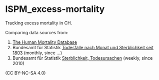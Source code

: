 # ISPM_excess-mortality

Tracking excess mortality in CH.

Comparing data sources from:  

  1. [The Human Mortality Database](https://www.mortality.org/)
  2. Bundesamt für Statistik [Todesfälle nach Monat und Sterblichkeit seit 1803](https://www.bfs.admin.ch/bfs/de/home/statistiken/kataloge-datenbanken/daten.assetdetail.14387168.html) (monthly, since ...)
  3. Bundesamt für Statistik [Sterblichkeit, Todesursachen](https://www.bfs.admin.ch/bfs/en/home/statistics/health/state-health/mortality-causes-death.html) (weekly, since 2010)
    

(CC BY-NC-SA 4.0)